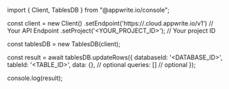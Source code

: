 import { Client, TablesDB } from "@appwrite.io/console";

const client = new Client()
    .setEndpoint('https://<REGION>.cloud.appwrite.io/v1') // Your API Endpoint
    .setProject('<YOUR_PROJECT_ID>'); // Your project ID

const tablesDB = new TablesDB(client);

const result = await tablesDB.updateRows({
    databaseId: '<DATABASE_ID>',
    tableId: '<TABLE_ID>',
    data: {}, // optional
    queries: [] // optional
});

console.log(result);
